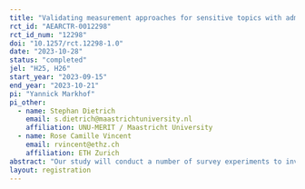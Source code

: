 ```yaml
---
title: "Validating measurement approaches for sensitive topics with administrative tax data in Uganda"
rct_id: "AEARCTR-0012298"
rct_id_num: "12298"
doi: "10.1257/rct.12298-1.0"
date: "2023-10-28"
status: "completed"
jel: "H25, H26"
start_year: "2023-09-15"
end_year: "2023-10-21"
pi: "Yannick Markhof"
pi_other:
  - name: Stephan Dietrich
    email: s.dietrich@maastrichtuniversity.nl
    affiliation: UNU-MERIT / Maastricht University
  - name: Rose Camille Vincent
    email: rvincent@ethz.ch
    affiliation: ETH Zurich
abstract: "Our study will conduct a number of survey experiments to investigate the accuracy of different approaches widely used to estimate the prevalence of sensitive behavior in the social sciences.The context of the study is tax compliance in a sample of small- to mid-sized enterprises in Kampala, Uganda. By combining survey data with administrative tax records for the same firms, we assess the performance of different measurement approaches, benchmarked against the administrative data, within the same survey. This allows us to quantify measurement error in different self-reported measures of tax compliance and make recommendations for policy and research based on our findings."
layout: registration
---
```


